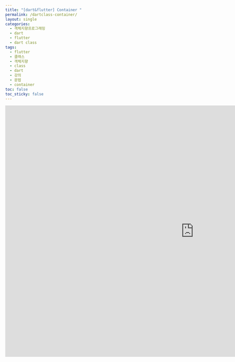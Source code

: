 ```yaml
---
title: "[dart&flutter] Container "
permalink: /dartclass-container/
layout: single
categories: 
  - 객체지향프로그래밍
  - dart
  - flutter
  - dart class
tags: 
  - flutter
  - 클래스
  - 객체지향
  - class
  - dart
  - 강의
  - 문법
  - container
toc: false
toc_sticky: false
---
```

<iframe width="1200" height="800" src="https://www.youtube.com/embed/HRrfs0EInvo" title="YouTube video player" frameborder="0" allow="accelerometer; autoplay; clipboard-write; encrypted-media; gyroscope; picture-in-picture" allowfullscreen></iframe>